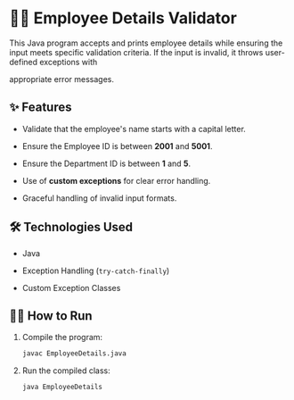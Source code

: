 # 🧑‍💼 Employee Details Validator


This Java program accepts and prints employee details while ensuring the input meets specific validation criteria. If the input is invalid, it throws user-defined exceptions with

appropriate error messages.

## ✨ Features


- Validate that the employee's name starts with a capital letter.
  
- Ensure the Employee ID is between **2001** and **5001**.
  
- Ensure the Department ID is between **1** and **5**.
  
- Use of **custom exceptions** for clear error handling.
  
- Graceful handling of invalid input formats.

## 🛠️ Technologies Used


- Java
  
- Exception Handling (`try-catch-finally`)
  
- Custom Exception Classes


## 🏃‍♂️ How to Run

1. Compile the program:

   ```bash
   javac EmployeeDetails.java

2. Run the compiled class:

   ```bash
   java EmployeeDetails


